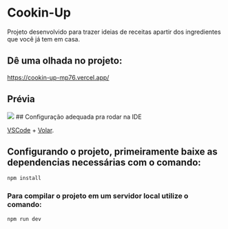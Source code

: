 # Cookin-Up
Projeto desenvolvido para trazer ideias de receitas apartir dos ingredientes que você já tem em casa.
## Dê uma olhada no projeto:
https://cookin-up-mp76.vercel.app/
## Prévia
<img src="https://github.com/user-attachments/assets/f6400fe8-e47e-4c6f-aa79-dc35ad37cba8">
## Configuração adequada pra rodar na IDE

[VSCode](https://code.visualstudio.com/) + [Volar](https://marketplace.visualstudio.com/items?itemName=Vue.volar).


## Configurando o projeto, primeiramente baixe as dependencias necessárias com o comando:

```sh
npm install
```

### Para compilar o projeto em um servidor local utilize o comando:

```sh
npm run dev
```


